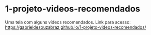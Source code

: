 # 1-projeto-videos-recomendados
 Uma tela com alguns vídeos recomendados.
 Link para acesso: https://gabrieldesouzabraz.github.io/1-projeto-videos-recomendados/
